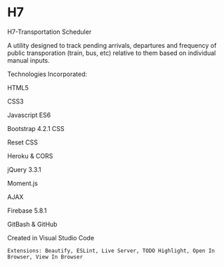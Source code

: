 # H7
H7-Transportation Scheduler

A utility designed to track pending arrivals, departures and frequency of public transporation (train, bus, etc) relative to them based on individual manual inputs.

Technologies Incorporated:

HTML5

CSS3

Javascript ES6

Bootstrap 4.2.1 CSS

Reset CSS

Heroku & CORS

jQuery 3.3.1

Moment.js

AJAX

Firebase 5.8.1

GitBash & GitHub

Created in Visual Studio Code

    Extensions: Beautify, ESLint, Live Server, TODO Highlight, Open In Browser, View In Browser
